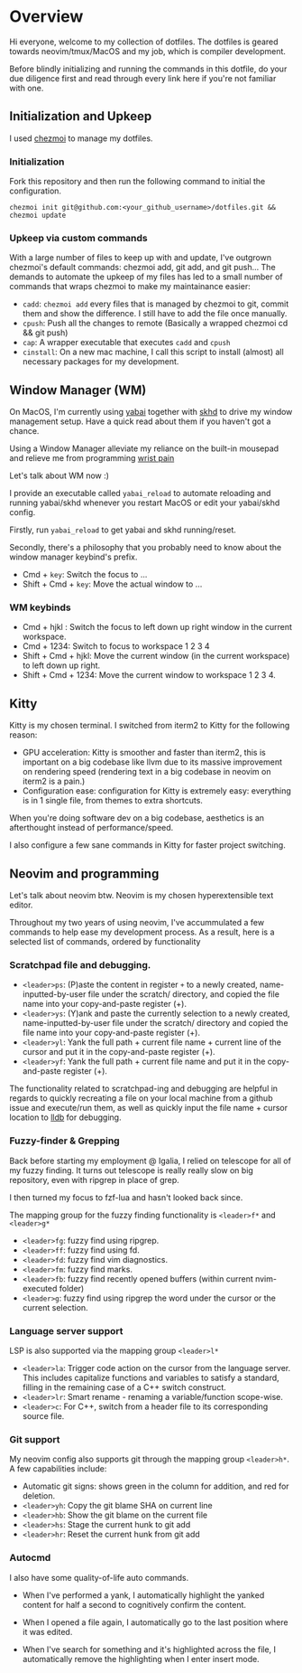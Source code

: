 # Overview

Hi everyone, welcome to my collection of dotfiles. The dotfiles is geared towards neovim/tmux/MacOS and my job, which is compiler development.

Before blindly initializing and running the commands in this dotfile, do your due diligence first and read through every link here if you're not familiar with one.

## Initialization and Upkeep

I used [chezmoi](https://www.chezmoi.io/) to manage my dotfiles. 

### Initialization
Fork this repository and then run the following command to initial the configuration.

```
chezmoi init git@github.com:<your_github_username>/dotfiles.git && chezmoi update
```

### Upkeep via custom commands

With a large number of files to keep up with and update, I've outgrown chezmoi's default commands: chezmoi add, git add, and git push... The demands to automate the upkeep of my files has led to a small number of commands that wraps chezmoi to make my maintainance easier:

- `cadd`: `chezmoi add` every files that is managed by chezmoi to git, commit them and show the difference. I still have to add the file once manually.
- `cpush`: Push all the changes to remote (Basically a wrapped chezmoi cd && git push)
- `cap`: A wrapper executable that executes `cadd` and `cpush`
- `cinstall`: On a new mac machine, I call this script to install (almost) all necessary packages for my development.

## Window Manager (WM)
On MacOS, I'm currently using [yabai](https://github.com/koekeishiya/yabai) together with [skhd](https://github.com/koekeishiya/skhd) to drive my window management setup. Have a quick read about them if you haven't got a chance.

Using a Window Manager alleviate my reliance on the built-in mousepad and relieve me from programming [wrist pain](https://www.reddit.com/r/learnprogramming/comments/1dx9qgr/wrist_hurts_from_too_much_programming/)

Let's talk about WM now :)

I provide an executable called `yabai_reload` to automate reloading and running yabai/skhd whenever you restart MacOS or edit your yabai/skhd config.


Firstly, run `yabai_reload` to get yabai and skhd running/reset.

Secondly, there's a philosophy that you probably need to know about the window manager keybind's prefix.

- Cmd + `key`: Switch the focus to ...
- Shift + Cmd + `key`: Move the actual window to ...

### WM keybinds
- Cmd + hjkl : Switch the focus to left down up right window in the current workspace.
- Cmd + 1234: Switch to focus to workspace 1 2 3 4
- Shift + Cmd + hjkl: Move the current window (in the current workspace) to left down up right.
- Shift + Cmd + 1234: Move the current window to workspace 1 2 3 4.

## Kitty 
Kitty is my chosen terminal. I switched from iterm2 to Kitty for the following reason:

- GPU acceleration: Kitty is smoother and faster than iterm2, this is important on a big codebase like llvm due to its massive improvement on rendering speed (rendering text in a big codebase in neovim on iterm2 is a pain.)
- Configuration ease: configuration for Kitty is extremely easy: everything is in 1 single file, from themes to extra shortcuts.

When you're doing software dev on a big codebase, aesthetics is an afterthought instead of performance/speed.

I also configure a few sane commands in Kitty for faster project switching.
## Neovim and programming

Let's talk about neovim btw. Neovim is my chosen hyperextensible text editor. 

Throughout my two years of using neovim, I've accummulated a few commands to help ease my development process.
As a result, here is a selected list of commands, ordered by functionality


### Scratchpad file and debugging.

- `<leader>ps`: (P)aste the content in register `+` to a newly created, name-inputted-by-user file under the scratch/ directory, and copied the file name into your copy-and-paste register (+).
- `<leader>ys`: (Y)ank and paste the currently selection to a newly created, name-inputted-by-user file under the scratch/ directory and copied the file name into your copy-and-paste register (+).
- `<leader>yl`: Yank the full path + current file name + current line of the cursor and put it in the copy-and-paste register (+).
- `<leader>yf`: Yank the full path + current file name and put it in the copy-and-paste register (+).

The functionality related to scratchpad-ing and debugging are helpful in regards to quickly recreating a file on your local machine from a github issue and execute/run them, as well as quickly input the file name + cursor location to [lldb](https://lldb.llvm.org/) for debugging.

### Fuzzy-finder & Grepping

Back before starting my employment @ Igalia, I relied on telescope for all of my fuzzy finding. It turns out telescope is really really slow on big repository, even with ripgrep in place of grep. 

I then turned my focus to fzf-lua and hasn't looked back since.


The mapping group for the fuzzy finding functionality is `<leader>f*` and `<leader>g*`
- `<leader>fg`: fuzzy find using ripgrep.
- `<leader>ff`: fuzzy find using fd.
- `<leader>fd`: fuzzy find vim diagnostics.
- `<leader>fm`: fuzzy find marks.
- `<leader>fb`: fuzzy find recently opened buffers (within current nvim-executed folder)
- `<leader>g`: fuzzy find using ripgrep the word under the cursor or the current selection. 

### Language server support 

LSP is also supported via the mapping group `<leader>l*`
- `<leader>la`: Trigger code action on the cursor from the language server. This includes capitalize functions and variables to satisfy a standard, filling in the remaining case of a C++ switch construct.
- `<leader>lr`: Smart rename - renaming a variable/function scope-wise.
- `<leader>c`: For C++, switch from a header file to its corresponding source file.

### Git support 

My neovim config also supports git through the mapping group `<leader>h*`. A few capabilities include:
- Automatic git signs: shows green in the column for addition, and red for deletion.
- `<leader>yh`: Copy the git blame SHA on current line
- `<leader>hb`: Show the git blame on the current file
- `<leader>hs`: Stage the current hunk to git add
- `<leader>hr`: Reset the current hunk from git add



### Autocmd

I also have some quality-of-life auto commands.

- When I've performed a yank, I automatically highlight the yanked content for half a second to cognitively confirm the content.

- When I opened a file again, I automatically go to the last position where it was edited.

- When I've search for something and it's highlighted across the file, I automatically remove the highlighting when I enter insert mode.

